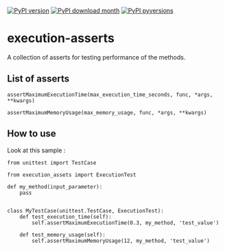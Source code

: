 [![PyPI version](https://badge.fury.io/py/execution-asserts.svg)](https://badge.fury.io/py/execution-asserts)
[![PyPI download month](https://img.shields.io/pypi/dm/execution-asserts.svg)](https://pypi.python.org/pypi/execution-asserts/)
[![PyPI pyversions](https://img.shields.io/pypi/pyversions/execution-asserts.svg)](https://pypi.python.org/pypi/execution-asserts/)


# execution-asserts

A collection of asserts for testing performance of the methods.

## List of asserts
    
   `assertMaximumExecutionTime(max_execution_time_seconds, func, *args, **kwargs)`
   
        
   `assertMaximumMemoryUsage(max_memory_usage, func, *args, **kwargs)`

## How to use 

Look at this sample :
    
    from unittest import TestCase

    from execution_assets import ExecutionTest
    
    def my_method(input_parameter):
        pass
     
     
    class MyTestCase(unittest.TestCase, ExecutionTest):
        def test_execution_time(self):
            self.assertMaximumExecutionTime(0.3, my_method, 'test_value')
            
        def test_memory_usage(self):
            self.assertMaximumMemoryUsage(12, my_method, 'test_value')
